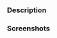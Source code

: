 ### Description

<!-- Add description of changes made -->

### Screenshots

<!-- Add screenshots if applicable -->
